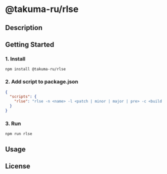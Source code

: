 # @takuma-ru/rlse


## Description

## Getting Started

### 1. Install
```shell
npm install @takuma-ru/rlse
```

### 2. Add script to package.json
```json
{
  "scripts": {
    "rlse": "rlse -n <name> -l <patch | minor | major | pre> -c <build command>"
  }
}
```

### 3. Run
```shell
npm run rlse
```

## Usage

## License